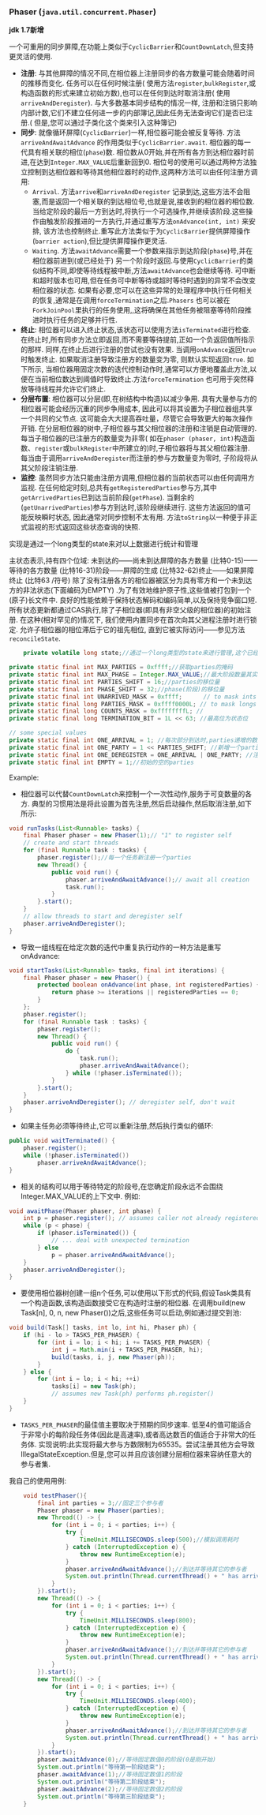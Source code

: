 ### Phaser (`java.util.concurrent.Phaser`)

**jdk 1.7新增**

一个可重用的同步屏障,在功能上类似于`CyclicBarrier`和`CountDownLatch`,但支持更灵活的使用.

+ **注册**: 与其他屏障的情况不同,在相位器上注册同步的各方数量可能会随着时间的推移而变化. 任务可以在任何时候注册(
  使用方法`register`,`bulkRegister`,或构造函数的形式来建立初始方数),也可以在任何到达时取消注册(
  使用`arriveAndDeregister`). 与大多数基本同步结构的情况一样,
  注册和注销只影响内部计数,它们不建立任何进一步的内部簿记,因此任务无法查询它们是否已注册.(
  但是,您可以通过子类化这个类来引入这种簿记)
+ **同步**: 就像循环屏障(`CyclicBarrier`)一样,相位器可能会被反复等待. 方法`arriveAndAwaitAdvance`
  的作用类似于`CyclicBarrier.await`. 相位器的每一代具有相关联的相位(`phase`)数.
  相位数从0开始,并在所有各方到达相位器时前进,在达到`Integer.MAX_VALUE`后重新回到0.
  相位号的使用可以通过两种方法独立控制到达相位器和等待其他相位器时的动作,这两种方法可以由任何注册方调用:
    + `Arrival`. 方法`arrive`和`arriveAndDeregister`
      记录到达,这些方法不会阻塞,而是返回一个相关联的到达相位号,也就是说,接收到的相位器的相位数.当给定阶段的最后一方到达时,将执行一个可选操作,并继续该阶段.这些操作由触发阶段推进的一方执行,并通过重写方法`onAdvance(int, int)`
      来安排,
      该方法也控制终止.重写此方法类似于为`CyclicBarrier`提供屏障操作(`barrier action`),但比提供屏障操作更灵活.
    + `Waiting`. 方法`awaitAdvance`需要一个参数来指示到达阶段(`phase`)号,并在相位器前进到(或已经处于)
      另一个阶段时返回.与使用`CyclicBarrier`的类似结构不同,即使等待线程被中断,方法`awaitAdvance`也会继续等待.
      可中断和超时版本也可用,但在任务可中断等待或超时等待时遇到的异常不会改变相位器的状态.
      如果有必要,您可以在这些异常的处理程序中执行任何相关的恢复,通常是在调用`forceTermination`之后.`Phasers`
      也可以被在`ForkJoinPool`里执行的任务使用,,这将确保在其他任务被阻塞等待阶段推进时执行任务的足够并行性.
+ **终止**: 相位器可以进入终止状态,该状态可以使用方法`isTerminated`进行检查. 在终止时,所有同步方法立即返回,而不需要等待提前,正如一个负返回值所指示的那样.
  同样,在终止后进行注册的尝试也没有效果. 当调用`onAdvance`返回`true`时触发终止. 如果取消注册导致注册方的数量变为零,
  则默认实现返回`true`.
  如下所示,
  当相位器用固定次数的迭代控制动作时,通常可以方便地覆盖此方法,以便在当前相位数达到阈值时导致终止.方法`forceTermination`
  也可用于突然释放等待线程并允许它们终止.
+ **分层布置**: 相位器可以分层(即,在树结构中构造)以减少争用. 具有大量参与方的相位器可能会经历沉重的同步争用成本,
  因此可以将其设置为子相位器组共享一个共同的父节点. 这可能会大大提高吞吐量，尽管它会导致更大的每次操作开销.
  在分层相位器的树中,子相位器与其父相位器的注册和注销是自动管理的. 每当子相位器的已注册方的数量变为非零(
  如在`phaser (phaser, int)`构造函数、`register`或`bulkRegister`中所建立的)时,子相位器将与其父相位器注册.
  每当由于调用`arriveAndDeregister`而注册的参与方数量变为零时, 子阶段将从其父阶段注销注册.
+ **监控**: 虽然同步方法只能由注册方调用,但相位器的当前状态可以由任何调用方监视.
  在任何给定时刻,总共有`getRegisteredParties`参与方,其中`getArrivedParties`已到达当前阶段(`getPhase`).
  当剩余的(`getUnarrivedParties`)参与方到达时,该阶段继续进行. 这些方法返回的值可能反映瞬时状态,
  因此通常对同步控制不太有用. 方法`toString`以一种便于非正式监视的形式返回这些状态查询的快照.

实现是通过一个long类型的state来对以上数据进行统计和管理

主状态表示,持有四个位域: 未到达的——尚未到达屏障的各方数量
(比特0-15)——等待的各方数量
(比特16-31)阶段——屏障的生成
(比特32-62)终止——如果屏障终止
(比特63 /符号)
除了没有注册各方的相位器被区分为具有零方和一个未到达方的非法状态(下面编码为EMPTY)
.为了有效地维护原子性,这些值被打包到一个(原子)长文件中. 良好的性能依赖于保持状态解码和编码简单,以及保持竞争窗口短.
所有状态更新都通过CAS执行,除了子相位器(即具有非空父级的相位器)的初始注册. 在这种(相对罕见的)情况下,
我们使用内置同步在首次向其父进程注册时进行锁定. 允许子相位器的相位滞后于它的祖先相位,
直到它被实际访问——参见方法`reconcileState`.

```java
    private volatile long state;//通过一个long类型的state来进行管理,这个已经不是第一次了Doug Lea大师就喜欢这么玩

private static final int MAX_PARTIES = 0xffff;//获取parties的掩码
private static final int MAX_PHASE = Integer.MAX_VALUE;//最大阶段数量其实就是32位数的最大值
private static final int PARTIES_SHIFT = 16;//parties的移位量
private static final int PHASE_SHIFT = 32;//phase(阶段)的移位量
private static final int UNARRIVED_MASK = 0xffff;      // to mask ints 未到达的部分的数量
private static final long PARTIES_MASK = 0xffff0000L; // to mask longs 这个是配置的部分的总量(构造函数初始化或者register/bulkRegister方法注册),用来到达一个阶段的时候恢复parties部分
private static final long COUNTS_MASK = 0xffffffffL; //
private static final long TERMINATION_BIT = 1L << 63; //最高位为状态位

// some special values
private static final int ONE_ARRIVAL = 1; //每次部分到达时,parties递增的数量
private static final int ONE_PARTY = 1 << PARTIES_SHIFT; //新增一个parties参与者时需要更新的值
private static final int ONE_DEREGISTER = ONE_ARRIVAL | ONE_PARTY; //注册一个新的parties,state需要加的值
private static final int EMPTY = 1;//初始的空的parties
```

Example:

+ 相位器可以代替`CountDownLatch`来控制一个一次性动作,服务于可变数量的各方.
  典型的习惯用法是将此设置为首先注册,然后启动操作,然后取消注册,如下所示:

```java
void runTasks(List<Runnable> tasks) {
    final Phaser phaser = new Phaser(1);// "1" to register self    
    // create and start threads    
    for (final Runnable task : tasks) {
        phaser.register();//每一个任务新注册一个parties      
        new Thread() {
            public void run() {
                phaser.arriveAndAwaitAdvance();// await all creation          
                task.run();
            }
        }.start();
    }
    // allow threads to start and deregister self    
    phaser.arriveAndDeregister();
}
```

+ 导致一组线程在给定次数的迭代中重复执行动作的一种方法是重写onAdvance:

```java
void startTasks(List<Runnable> tasks, final int iterations) {
    final Phaser phaser = new Phaser() {
        protected boolean onAdvance(int phase, int registeredParties) {
            return phase >= iterations || registeredParties == 0;
        }
    };
    phaser.register();
    for (final Runnable task : tasks) {
        phaser.register();
        new Thread() {
            public void run() {
                do {
                    task.run();
                    phaser.arriveAndAwaitAdvance();
                } while (!phaser.isTerminated());
            }
        }.start();
    }
    phaser.arriveAndDeregister(); // deregister self, don't wait  
}
```

+ 如果主任务必须等待终止,它可以重新注册,然后执行类似的循环:
```java
public void waitTerminated() {
    phaser.register();
    while (!phaser.isTerminated()) 
        phaser.arriveAndAwaitAdvance();
}
```

+ 相关的结构可以用于等待特定的阶段号,在您确定阶段永远不会围绕Integer.MAX_VALUE的上下文中. 例如:
```java
void awaitPhase(Phaser phaser, int phase) {
    int p = phaser.register(); // assumes caller not already registered    
    while (p < phase) {
        if (phaser.isTerminated()) {
            // ... deal with unexpected termination
        } else
            p = phaser.arriveAndAwaitAdvance();
    }
    phaser.arriveAndDeregister();
}
```

+ 要使用相位器树创建一组n个任务,可以使用以下形式的代码,假设Task类具有一个构造函数,该构造函数接受它在构造时注册的相位器.
  在调用build(new Task[n], 0, n, new Phaser())之后,这些任务可以启动,例如通过提交到池:
```java
void build(Task[] tasks, int lo, int hi, Phaser ph) {
    if (hi - lo > TASKS_PER_PHASER) {
        for (int i = lo; i < hi; i += TASKS_PER_PHASER) {
            int j = Math.min(i + TASKS_PER_PHASER, hi);
            build(tasks, i, j, new Phaser(ph));
        }
    } else {
        for (int i = lo; i < hi; ++i)
            tasks[i] = new Task(ph);
            // assumes new Task(ph) performs ph.register() 
    }  
}
```

+ `TASKS_PER_PHASER`的最佳值主要取决于预期的同步速率. 低至4的值可能适合于非常小的每阶段任务体(因此是高速率),或者高达数百的值适合于非常大的任务体.
  实现说明:此实现将最大参与方数限制为65535。尝试注册其他方会导致IllegalStateException.但是,您可以并且应该创建分层相位器来容纳任意大的参与者集.

我自己的使用用例:
```java
    void testPhaser(){
        final int parties = 3;//固定三个参与者
        Phaser phaser = new Phaser(parties);
        new Thread(() -> {
            for (int i = 0; i < parties; i++) {
                try {
                    TimeUnit.MILLISECONDS.sleep(500);//模拟调用耗时
                } catch (InterruptedException e) {
                    throw new RuntimeException(e);
                }
                phaser.arriveAndAwaitAdvance();//到达并等待其它的参与者
                System.out.println(Thread.currentThread() + " has arrive.");
            }
        }).start();
        new Thread(() -> {
            for (int i = 0; i < parties; i++) {
                try {
                    TimeUnit.MILLISECONDS.sleep(800);
                } catch (InterruptedException e) {
                    throw new RuntimeException(e);
                }
                phaser.arriveAndAwaitAdvance();//到达并等待其它的参与者
                System.out.println(Thread.currentThread() + " has arrive.");
            }
        }).start();
        new Thread(() -> {
            for (int i = 0; i < parties; i++) {
                try {
                    TimeUnit.MILLISECONDS.sleep(400);
                } catch (InterruptedException e) {
                    throw new RuntimeException(e);
                }
                phaser.arriveAndAwaitAdvance();//到达并等待其它的参与者
                System.out.println(Thread.currentThread() + " has arrive.");
            }
        }).start();
        phaser.awaitAdvance(0);//等待固定数值0的阶段(0是刚开始)
        System.out.println("等待第一阶段结束");
        phaser.awaitAdvance(1);//等待固定数值1的阶段
        System.out.println("等待第二阶段结束");
        phaser.awaitAdvance(2);//等待固定数值2的阶段
        System.out.println("等待第三阶段结束");
    }
```